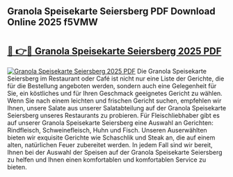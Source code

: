 ## Granola Speisekarte Seiersberg PDF Download Online 2025 f5VMW

# <h2><a href="http://gccll4.nevu.top/?p=Granola+Speisekarte+Seiersberg">🔗 👉🔴 Granola Speisekarte Seiersberg 2025 PDF</a></h2>

[![Granola Speisekarte Seiersberg 2025 PDF](https://i.imgur.com/dBaPXMq.png)](http://gccll4.nevu.top/?p=Granola+Speisekarte+Seiersberg)
Die Granola Speisekarte Seiersberg im Restaurant oder Café ist nicht nur eine Liste der Gerichte, die für die Bestellung angeboten werden, sondern auch eine Gelegenheit für Sie, ein köstliches und für Ihren Geschmack geeignetes Gericht zu wählen. Wenn Sie nach einem leichten und frischen Gericht suchen, empfehlen wir Ihnen, unsere Salate aus unserer Salatabteilung auf der Granola Speisekarte Seiersberg unseres Restaurants zu probieren. Für Fleischliebhaber gibt es auf unserer Granola Speisekarte Seiersberg eine Auswahl an Gerichten: Rindfleisch, Schweinefleisch, Huhn und Fisch. Unseren Auserwählten bieten wir exquisite Gerichte wie Schaschlik und Steak an, die auf einem alten, natürlichen Feuer zubereitet werden. In jedem Fall sind wir bereit, Ihnen bei der Auswahl der Speisen auf der Granola Speisekarte Seiersberg zu helfen und Ihnen einen komfortablen und komfortablen Service zu bieten.
